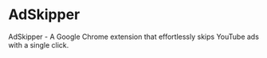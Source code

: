 # AdSkipper
AdSkipper - A Google Chrome extension that effortlessly skips YouTube ads with a single click.
